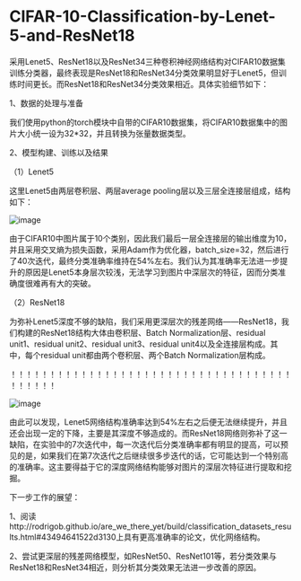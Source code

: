 # CIFAR-10-Classification-by-Lenet-5-and-ResNet18

采用Lenet5、ResNet18以及ResNet34三种卷积神经网络结构对CIFAR10数据集训练分类器，最终表现是ResNet18和ResNet34分类效果明显好于Lenet5，但训练时间更长。而ResNet18和ResNet34分类效果相近。具体实验细节如下：

1、数据的处理与准备

我们使用python的torch模块中自带的CIFAR10数据集，将CIFAR10数据集中的图片大小统一设为32*32，并且转换为张量数据类型。

2、模型构建、训练以及结果

（1）Lenet5

这里Lenet5由两层卷积层、两层average pooling层以及三层全连接层组成，结构如下：

![image](https://github.com/Slam1423/CIFAR-10-Classification-by-Lenet-5-and-ResNet18/blob/main/lenet5.jpg)

由于CIFAR10中图片属于10个类别，因此我们最后一层全连接层的输出维度为10，并且采用交叉熵为损失函数，采用Adam作为优化器，batch_size=32，然后进行了40次迭代，最终分类准确率维持在54%左右。我们认为其准确率无法进一步提升的原因是Lenet5本身层次较浅，无法学习到图片中深层次的特征，因而分类准确度很难再有大的突破。

（2）ResNet18

为弥补Lenet5深度不够的缺陷，我们采用更深层次的残差网络——ResNet18，我们构建的ResNet18结构大体由卷积层、Batch Normalization层、residual unit1、residual unit2、residual unit3、residual unit4以及全连接层构成。其中，每个residual unit都由两个卷积层、两个Batch Normalization层构成。

！！！！！！！！！！！！！！！！！！！！！！！！！！！！！！！！！！！！！！！！！！

![image](https://github.com/Slam1423/CIFAR-10-Classification-by-Lenet-5-and-ResNet18/blob/main/Lenet5%E4%B8%8EResNet18%E5%AF%B9%E6%AF%94.png)

由此可以发现，Lenet5网络结构准确率达到54%左右之后便无法继续提升，并且还会出现一定的下降，主要是其深度不够造成的。而ResNet18网络则弥补了这一缺陷，在实验中的7次迭代中，每一次迭代后分类准确率都有明显的提高，可以预见的是，如果我们在第7次迭代之后继续很多步迭代的话，它可能达到一个特别高的准确率。这主要得益于它的深度网络结构能够对图片的深层次特征进行提取和挖掘。

下一步工作的展望：

1、阅读http://rodrigob.github.io/are_we_there_yet/build/classification_datasets_results.html#43494641522d3130上具有更高准确率的论文，优化网络结构。

2、尝试更深层的残差网络模型，如ResNet50、ResNet101等，若分类效果与ResNet18和ResNet34相近，则分析其分类效果无法进一步改善的原因。
